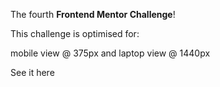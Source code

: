 The fourth **Frontend Mentor Challenge**!

This challenge is optimised for:

mobile view @ 375px and
laptop view @ 1440px

See it here 
